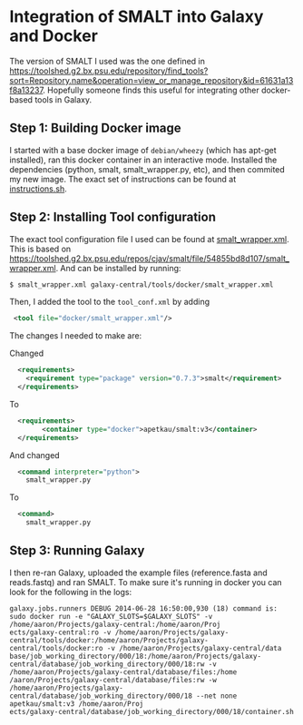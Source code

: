 Integration of SMALT into Galaxy and Docker
===========================================

The version of SMALT I used was the one defined in https://toolshed.g2.bx.psu.edu/repository/find_tools?sort=Repository.name&operation=view_or_manage_repository&id=61631a13f8a13237.  Hopefully someone finds this useful for integrating other docker-based tools in Galaxy.

Step 1: Building Docker image
-----------------------------

I started with a base docker image of `debian/wheezy` (which has apt-get installed), ran this docker container in an interactive mode.  Installed the dependencies (python, smalt, smalt_wrapper.py, etc), and then commited my new image.  The exact set of instructions can be found at [instructions.sh](instructions.sh).

Step 2: Installing Tool configuration
-------------------------------------

The exact tool configuration file I used can be found at [smalt_wrapper.xml](smalt_wrapper.xml).  This is based on https://toolshed.g2.bx.psu.edu/repos/cjav/smalt/file/54855bd8d107/smalt_wrapper.xml.  And can be installed by running:

```bash
$ smalt_wrapper.xml galaxy-central/tools/docker/smalt_wrapper.xml
```

Then, I added the tool to the `tool_conf.xml` by adding

```xml
 <tool file="docker/smalt_wrapper.xml"/>
```

The changes I needed to make are:

Changed

```xml
  <requirements>
    <requirement type="package" version="0.7.3">smalt</requirement>
  </requirements>
```

To

```xml
  <requirements>
        <container type="docker">apetkau/smalt:v3</container>
  </requirements>
```

And changed

```xml
  <command interpreter="python">
    smalt_wrapper.py
```

To

```xml
  <command>
    smalt_wrapper.py
```

Step 3: Running Galaxy
----------------------

I then re-ran Galaxy, uploaded the example files (reference.fasta and reads.fastq) and ran SMALT.  To make sure it's running in docker you can look for the following in the logs:

```
galaxy.jobs.runners DEBUG 2014-06-28 16:50:00,930 (18) command is: sudo docker run -e "GALAXY_SLOTS=$GALAXY_SLOTS" -v /home/aaron/Projects/galaxy-central:/home/aaron/Proj
ects/galaxy-central:ro -v /home/aaron/Projects/galaxy-central/tools/docker:/home/aaron/Projects/galaxy-central/tools/docker:ro -v /home/aaron/Projects/galaxy-central/data
base/job_working_directory/000/18:/home/aaron/Projects/galaxy-central/database/job_working_directory/000/18:rw -v /home/aaron/Projects/galaxy-central/database/files:/home
/aaron/Projects/galaxy-central/database/files:rw -w /home/aaron/Projects/galaxy-central/database/job_working_directory/000/18 --net none apetkau/smalt:v3 /home/aaron/Proj
ects/galaxy-central/database/job_working_directory/000/18/container.sh
```
